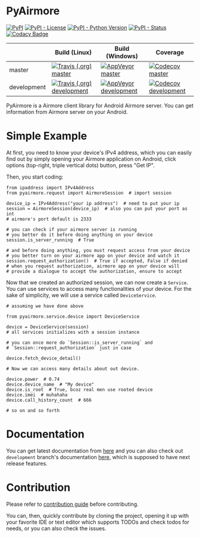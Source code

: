 # PyAirmore

[![PyPI](https://img.shields.io/pypi/v/pyairmore.svg?style=flat-square)](https://pypi.org/project/pyairmore/)
[![PyPI - License](https://img.shields.io/pypi/l/pyairmore.svg?style=flat-square)](LICENSE.txt)
[![PyPI - Python Version](https://img.shields.io/pypi/pyversions/pyairmore.svg?style=flat-square)](https://pypi.org/project/pyairmore/)
[![PyPI - Status](https://img.shields.io/pypi/status/pyairmore.svg?style=flat-square)](https://pypi.org/project/pyairmore/)
[![Codacy Badge](https://api.codacy.com/project/badge/Grade/f9dcb968a7cc4804b64ae7e0fac3a5be)](https://www.codacy.com/app/erayerdin/pyairmore?utm_source=github.com&amp;utm_medium=referral&amp;utm_content=erayerdin/pyairmore&amp;utm_campaign=Badge_Grade)

|             | Build (Linux) | Build (Windows) | Coverage |
|-------------|---------------|-----------------|----------|
| master      | [![Travis (.org) master](https://img.shields.io/travis/erayerdin/pyairmore/master.svg?style=flat-square)](https://travis-ci.org/erayerdin/pyairmore)           | [![AppVeyor master](https://img.shields.io/appveyor/ci/erayerdin/pyairmore/master.svg?style=flat-square)](https://ci.appveyor.com/project/erayerdin/pyairmore)           | [![Codecov master](https://img.shields.io/codecov/c/github/erayerdin/pyairmore/master.svg?style=flat-square)](https://codecov.io/gh/erayerdin/pyairmore)      |
| development | [![Travis (.org) development](https://img.shields.io/travis/erayerdin/pyairmore/development.svg?style=flat-square)](https://travis-ci.org/erayerdin/pyairmore) | [![AppVeyor development](https://img.shields.io/appveyor/ci/erayerdin/pyairmore/development.svg?style=flat-square)](https://ci.appveyor.com/project/erayerdin/pyairmore) | [![Codecov development](https://img.shields.io/codecov/c/github/erayerdin/pyairmore/development.svg?style=flat-square)](https://codecov.io/gh/erayerdin/pyairmore) |

PyAirmore is a Airmore client library for Android Airmore server. You can get
information from Airmore server on your Android.

# Simple Example

At first, you need to know your device's IPv4 address, which you can easily
find out by simply opening your Airmore application on Android, click options
(top-right, triple vertical dots) button, press "Get IP".

Then, you start coding:

    from ipaddress import IPv4Address
    from pyairmore.request import AirmoreSession  # import session
    
    device_ip = IPv4Address("your ip address")  # need to put your ip
    session = AirmoreSession(device_ip)  # also you can put your port as int
    # airmore's port default is 2333
    
    # you can check if your airmore server is running
    # you better do it before doing anything on your device
    session.is_server_running  # True
    
    # and before doing anything, you must request access from your device
    # you better turn on your airmore app on your device and watch it
    session.request_authorization()  # True if accepted, False if denied
    # when you request authorization, airmore app on your device will
    # provide a dialogue to accept the authorization, ensure to accept
    
Now that we created an authorized session, we can  now create a `Service`.
You can use services to access many functionalities of your device. For the
sake of simplicity, we will use a service called `DeviceService`.

    # assuming we have done above
    
    from pyairmore.service.device import DeviceService
    
    device = DeviceService(session)
    # all services initializes with a session instance
    
    # you can once more do `Session::is_server_running` and
    # `Session::request_authorization` just in case
    
    device.fetch_device_detail()
    
    # Now we can access many details about out device.
    
    device.power  # 0.74
    device.device_name  # "My device"
    device.is_root  # True, bcoz real men use rooted device
    device.imei  # muhahaha
    device.call_history_count  # 666
    
    # so on and so forth
    
# Documentation

You can get latest documentation from [here](https://pyairmore.readthedocs.io/)
and you can also check out `development` branch's documentation [here](https://pyairmore.readthedocs.io/en/development/),
which is supposed to have next release features.

# Contribution

Please refer to [contribution guide](CONTRIBUTING.md) before contributing.

You can, then, quickly contribute by cloning the project, opening it up with
your favorite IDE or text editor which supports TODOs and check todos for
needs, or you can also check the issues.
